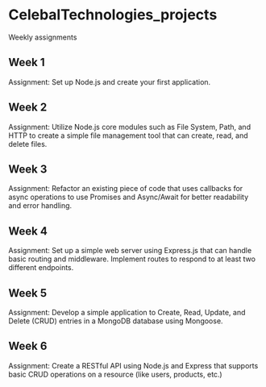 # CelebalTechnologies_projects
Weekly assignments 

## Week 1 
Assignment: Set up Node.js and create your first application.

## Week 2
Assignment: Utilize Node.js core modules such as File System, Path, and HTTP to create a simple file management tool that can create, read, and delete files.

## Week 3
Assignment: Refactor an existing piece of code that uses callbacks for async operations to use Promises and Async/Await for better readability and error handling.

## Week 4
Assignment: Set up a simple web server using Express.js that can handle basic routing and middleware. Implement routes to respond to at least two different endpoints.

## Week 5
Assignment: Develop a simple application to Create, Read, Update, and Delete (CRUD) entries in a MongoDB database using Mongoose.

## Week 6
Assignment: Create a RESTful API using Node.js and Express that supports basic CRUD operations on a resource (like users, products, etc.) 

